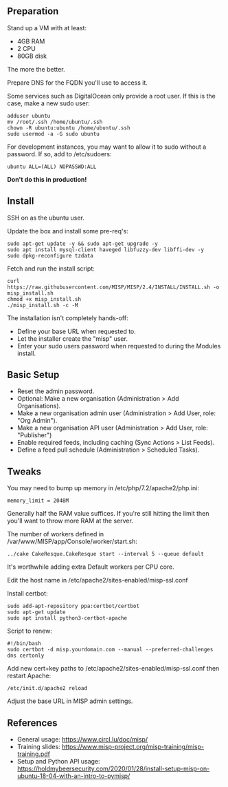 ## Preparation
Stand up a VM with at least:
- 4GB RAM  
- 2 CPU  
- 80GB disk

The more the better.

Prepare DNS for the FQDN you'll use to access it.

Some services such as DigitalOcean only provide a root user. If this is the case, make a new sudo user:
```
adduser ubuntu  
mv /root/.ssh /home/ubuntu/.ssh  
chown -R ubuntu:ubuntu /home/ubuntu/.ssh  
sudo usermod -a -G sudo ubuntu
```

For development instances, you may want to allow it to sudo without a password. If so, add to /etc/sudoers:
```
ubuntu ALL=(ALL) NOPASSWD:ALL
```
**Don't do this in production!**

## Install
SSH on as the ubuntu user.

Update the box and install some pre-req's:
```
sudo apt-get update -y && sudo apt-get upgrade -y
sudo apt install mysql-client haveged libfuzzy-dev libffi-dev -y
sudo dpkg-reconfigure tzdata
```

Fetch and run the install script:
```
curl https://raw.githubusercontent.com/MISP/MISP/2.4/INSTALL/INSTALL.sh -o misp_install.sh
chmod +x misp_install.sh
./misp_install.sh -c -M
```

The installation isn't completely hands-off:
- Define your base URL when requested to. 
- Let the installer create the "misp" user.  
- Enter your sudo users password when requested to during the Modules install.

## Basic Setup
- Reset the admin password.
- Optional: Make a new organisation (Administration > Add Organisations).  
- Make a new organisation admin user (Administration > Add User, role: "Org Admin").  
- Make a new organisation API user (Administration > Add User, role: "Publisher")  
- Enable required feeds, including caching (Sync Actions > List Feeds).  
- Define a feed pull schedule (Administration > Scheduled Tasks).

## Tweaks
You may need to bump up memory in /etc/php/7.2/apache2/php.ini:
```
memory_limit = 2048M
```
Generally half the RAM value suffices. If you're still hitting the limit then you'll want to throw more RAM at the server.

The number of workers defined in /var/www/MISP/app/Console/worker/start.sh:
```
../cake CakeResque.CakeResque start --interval 5 --queue default
```
It's worthwhile adding extra Default workers per CPU core.

Edit the host name in /etc/apache2/sites-enabled/misp-ssl.conf

Install certbot:
```
sudo add-apt-repository ppa:certbot/certbot
sudo apt-get update
sudo apt install python3-certbot-apache
```

Script to renew:
```
#!/bin/bash
sudo certbot -d misp.yourdomain.com --manual --preferred-challenges dns certonly
```

Add new cert+key paths to /etc/apache2/sites-enabled/misp-ssl.conf then restart Apache:
```
/etc/init.d/apache2 reload
```
Adjust the base URL in MISP admin settings.

## References
- General usage: https://www.circl.lu/doc/misp/  
- Training slides: https://www.misp-project.org/misp-training/misp-training.pdf  
- Setup and Python API usage: https://holdmybeersecurity.com/2020/01/28/install-setup-misp-on-ubuntu-18-04-with-an-intro-to-pymisp/
